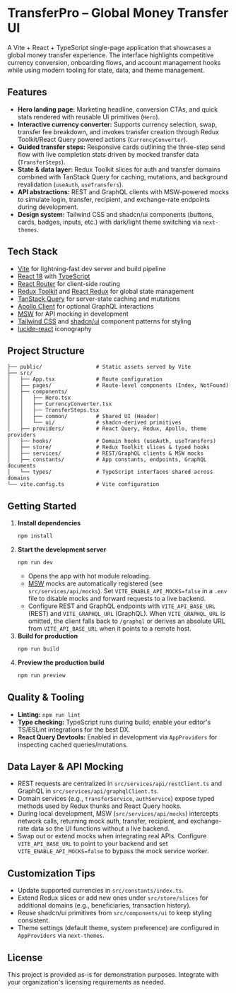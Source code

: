 # TransferPro – Global Money Transfer UI

A Vite + React + TypeScript single-page application that showcases a global money transfer experience. The interface highlights competitive currency conversion, onboarding flows, and account management hooks while using modern tooling for state, data, and theme management.

## Features
- **Hero landing page:** Marketing headline, conversion CTAs, and quick stats rendered with reusable UI primitives (`Hero`).
- **Interactive currency converter:** Supports currency selection, swap, transfer fee breakdown, and invokes transfer creation through Redux Toolkit/React Query powered actions (`CurrencyConverter`).
- **Guided transfer steps:** Responsive cards outlining the three-step send flow with live completion stats driven by mocked transfer data (`TransferSteps`).
- **State & data layer:** Redux Toolkit slices for auth and transfer domains combined with TanStack Query for caching, mutations, and background revalidation (`useAuth`, `useTransfers`).
- **API abstractions:** REST and GraphQL clients with MSW-powered mocks to simulate login, transfer, recipient, and exchange-rate endpoints during development.
- **Design system:** Tailwind CSS and shadcn/ui components (buttons, cards, badges, inputs, etc.) with dark/light theme switching via `next-themes`.

## Tech Stack
- [Vite](https://vitejs.dev/) for lightning-fast dev server and build pipeline
- [React 18](https://react.dev/) with [TypeScript](https://www.typescriptlang.org/)
- [React Router](https://reactrouter.com/) for client-side routing
- [Redux Toolkit](https://redux-toolkit.js.org/) and [React Redux](https://react-redux.js.org/) for global state management
- [TanStack Query](https://tanstack.com/query/latest) for server-state caching and mutations
- [Apollo Client](https://www.apollographql.com/docs/react/) for optional GraphQL interactions
- [MSW](https://mswjs.io/) for API mocking in development
- [Tailwind CSS](https://tailwindcss.com/) and [shadcn/ui](https://ui.shadcn.com/) component patterns for styling
- [lucide-react](https://lucide.dev/) iconography

## Project Structure
```
├── public/                 # Static assets served by Vite
├── src/
│   ├── App.tsx             # Route configuration
│   ├── pages/              # Route-level components (Index, NotFound)
│   ├── components/
│   │   ├── Hero.tsx
│   │   ├── CurrencyConverter.tsx
│   │   ├── TransferSteps.tsx
│   │   ├── common/         # Shared UI (Header)
│   │   └── ui/             # shadcn-derived primitives
│   ├── providers/          # React Query, Redux, Apollo, theme providers
│   ├── hooks/              # Domain hooks (useAuth, useTransfers)
│   ├── store/              # Redux Toolkit slices & typed hooks
│   ├── services/           # REST/GraphQL clients & MSW mocks
│   ├── constants/          # App constants, endpoints, GraphQL documents
│   └── types/              # TypeScript interfaces shared across domains
└── vite.config.ts          # Vite configuration
```

## Getting Started
1. **Install dependencies**
   ```bash
   npm install
   ```
2. **Start the development server**
   ```bash
   npm run dev
   ```
   - Opens the app with hot module reloading.
   - [MSW](https://mswjs.io/) mocks are automatically registered (see `src/services/api/mocks`). Set `VITE_ENABLE_API_MOCKS=false` in a `.env` file to disable mocks and forward requests to a live backend.
   - Configure REST and GraphQL endpoints with `VITE_API_BASE_URL` (REST) and `VITE_GRAPHQL_URL` (GraphQL). When `VITE_GRAPHQL_URL` is omitted, the client falls back to `/graphql` or derives an absolute URL from `VITE_API_BASE_URL` when it points to a remote host.
3. **Build for production**
   ```bash
   npm run build
   ```
4. **Preview the production build**
   ```bash
   npm run preview
   ```

## Quality & Tooling
- **Linting:** `npm run lint`
- **Type checking:** TypeScript runs during build; enable your editor's TS/ESLint integrations for the best DX.
- **React Query Devtools:** Enabled in development via `AppProviders` for inspecting cached queries/mutations.

## Data Layer & API Mocking
- REST requests are centralized in `src/services/api/restClient.ts` and GraphQL in `src/services/api/graphqlClient.ts`.
- Domain services (e.g., `transferService`, `authService`) expose typed methods used by Redux thunks and React Query hooks.
- During local development, MSW (`src/services/api/mocks`) intercepts network calls, returning mock auth, transfer, recipient, and exchange-rate data so the UI functions without a live backend.
- Swap out or extend mocks when integrating real APIs. Configure `VITE_API_BASE_URL` to point to your backend and set `VITE_ENABLE_API_MOCKS=false` to bypass the mock service worker.

## Customization Tips
- Update supported currencies in `src/constants/index.ts`.
- Extend Redux slices or add new ones under `src/store/slices` for additional domains (e.g., beneficiaries, transaction history).
- Reuse shadcn/ui primitives from `src/components/ui` to keep styling consistent.
- Theme settings (default theme, system preference) are configured in `AppProviders` via `next-themes`.

## License
This project is provided as-is for demonstration purposes. Integrate with your organization's licensing requirements as needed.
